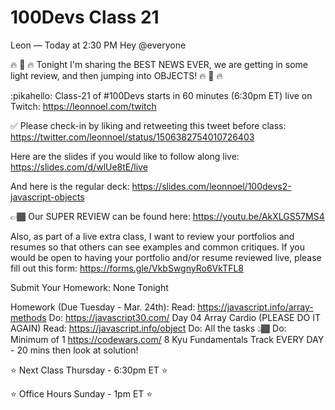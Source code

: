# 100Devs Class 21

Leon — Today at 2:30 PM
Hey @everyone

🔥 🥳 🔥 Tonight I'm sharing the BEST NEWS EVER, we are getting in some light review, and then jumping into OBJECTS! 🔥 🥳 🔥 


:pikahello: Class-21 of #100Devs starts in 60 minutes (6:30pm ET) live on Twitch: https://leonnoel.com/twitch


✅  Please check-in by liking and retweeting this tweet before class: https://twitter.com/leonnoel/status/1506382754010726403


Here are the slides if you would like to follow along live: https://slides.com/d/wlUe8tE/live

And here is the regular deck: https://slides.com/leonnoel/100devs2-javascript-objects


👉🏾  Our SUPER REVIEW can be found here: https://youtu.be/AkXLGS57MS4


Also, as part of a live extra class, I want to review your portfolios and resumes so that others can see examples and common critiques. If you would be open to having your portfolio and/or resume reviewed live, please fill out this form: https://forms.gle/VkbSwgnyRo6VkTFL8

Submit Your Homework:
None Tonight

Homework (Due Tuesday - Mar. 24th):
Read: https://javascript.info/array-methods
Do: https://javascript30.com/ Day 04 Array Cardio (PLEASE DO IT AGAIN)
Read: https://javascript.info/object
Do: All the tasks 👆🏾
Do: Minimum of 1 https://codewars.com/ 8 Kyu Fundamentals Track EVERY DAY - 20 mins then look at solution!


⭐ Next Class Thursday - 6:30pm ET ⭐ 

⭐ Office Hours Sunday - 1pm ET ⭐ 






